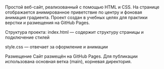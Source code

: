 Простой веб-сайт, реализованный с помощью HTML и CSS.
На странице отображается анимированное приветствие по центру и фоновая анимация градиента.
Проект создан в учебных целях для практики верстки и размещения на GitHub Pages.

Структура проекта:
index.html — содержит структуру страницы и подключение стилей

style.css — отвечает за оформление и анимации

Размещение
Сайт размещён на GitHub Pages.
Для публикации использована основная ветка (main), корневая директория.

